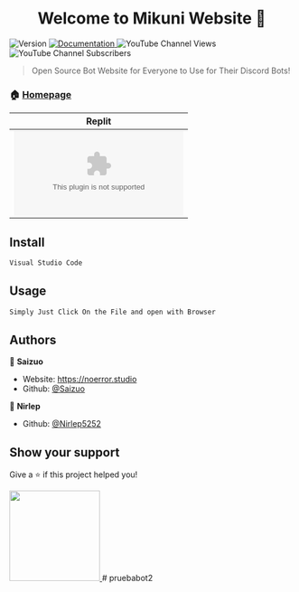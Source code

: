 <h1 align="center">Welcome to Mikuni Website 👋</h1>
<p>
  <img alt="Version" src="https://img.shields.io/badge/version-V1-blue.svg?cacheSeconds=2592000" />
  <a href="https://unique-cord.netlify.app/docs" target="_blank">
    <img alt="Documentation" src="https://img.shields.io/badge/documentation-yes-brightgreen.svg" />
  </a>
<img alt="YouTube Channel Views" src="https://img.shields.io/youtube/channel/views/UC61eXKDPxuQot7ojsijLPMg?style=social">
<img alt="YouTube Channel Subscribers" src="https://img.shields.io/youtube/channel/subscribers/UC61eXKDPxuQot7ojsijLPMg?style=social">

  </a>
</p>

> Open Source Bot Website for Everyone to Use for Their Discord Bots!

### 🏠 [Homepage](https://mikuni.tech)

  Replit |
|---|
| [![Run on Repl.it](https://repl.it/badge/github/igorkowalczyk/majo.exe)](https://replit.com/@Saizuo/Mikuni-Website-1) 

## Install

```sh
Visual Studio Code
```

## Usage

```sh
Simply Just Click On the File and open with Browser
```

## Authors

👤 **Saizuo**

* Website: https://noerror.studio
* Github: [@Saizuo](https://github.com/Saizuo)


👤 **Nirlep**

* Github: [@Nirlep5252](https://github.com/Nirlep5252)

## Show your support

Give a ⭐️ if this project helped you!

<a href="https://www.patreon.com/NoError">
  <img src="https://c5.patreon.com/external/logo/become_a_patron_button@2x.png" width="160">
</a>
#   p r u e b a b o t 2  
 